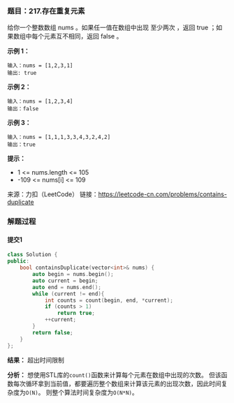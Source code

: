### 题目：217.存在重复元素
给你一个整数数组 nums 。如果任一值在数组中出现 至少两次 ，返回 true ；如果数组中每个元素互不相同，返回 false 。

**示例 1：**
```
输入：nums = [1,2,3,1]
输出: true
```
**示例 2：**
```
输入：nums = [1,2,3,4]
输出：false
```
**示例 3：**
```
输入：nums = [1,1,1,3,3,4,3,2,4,2]
输出：true
```
**提示：**

- 1 <= nums.length <= 105
- -109 <= nums[i] <= 109

来源：力扣（LeetCode）
链接：https://leetcode-cn.com/problems/contains-duplicate

### 解题过程
#### 提交1
```C++
class Solution {
public:
    bool containsDuplicate(vector<int>& nums) {
        auto begin = nums.begin();
        auto current = begin;
        auto end = nums.end();
        while (current != end){
            int counts = count(begin, end, *current);
            if (counts > 1)
                return true;
            ++current;
        }
        return false;
    }
};
```
**结果：** 超出时间限制

**分析：**
想使用STL库的`count()`函数来计算每个元素在数组中出现的次数。
但该函数每次循环拿到当前值，都要遍历整个数组来计算该元素的出现次数，因此时间复杂度为`O(N)`。
则整个算法时间复杂度为`O(N*N)`。
